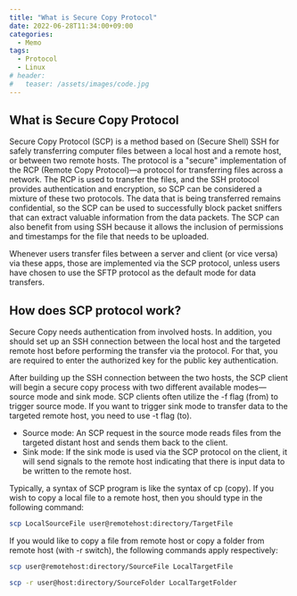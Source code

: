 ```yaml
---
title: "What is Secure Copy Protocol"
date: 2022-06-28T11:34:00+09:00
categories:
  - Memo
tags:
  - Protocol
  - Linux
# header:
#   teaser: /assets/images/code.jpg
---
```


## What is Secure Copy Protocol

Secure Copy Protocol (SCP) is a method based on (Secure Shell) SSH for safely transferring computer files between a local host and a remote host, or between two remote hosts. The protocol is a "secure" implementation of the RCP (Remote Copy Protocol)—a protocol for transferring files across a network. The RCP is used to transfer the files, and the SSH protocol provides authentication and encryption, so SCP can be considered a mixture of these two protocols. The data that is being transferred remains confidential, so the SCP can be used to successfully block packet sniffers that can extract valuable information from the data packets. The SCP can also benefit from using SSH because it allows the inclusion of permissions and timestamps for the file that needs to be uploaded.

Whenever users transfer files between a server and client (or vice versa) via these apps, those are implemented via the SCP protocol, unless users have chosen to use the SFTP protocol as the default mode for data transfers.

## How does SCP protocol work?

Secure Copy needs authentication from involved hosts. In addition, you should set up an SSH connection between the local host and the targeted remote host before performing the transfer via the protocol. For that, you are required to enter the authorized key for the public key authentication.

After building up the SSH connection between the two hosts, the SCP client will begin a secure copy process with two different available modes—source mode and sink mode. SCP clients often utilize the -f flag (from) to trigger source mode. If you want to trigger sink mode to transfer data to the targeted remote host, you need to use -t flag (to).

- Source mode: An SCP request in the source mode reads files from the targeted distant host and sends them back to the client.
- Sink mode: If the sink mode is used via the SCP protocol on the client, it will send signals to the remote host indicating that there is input data to be written to the remote host.

Typically, a syntax of SCP program is like the syntax of cp (copy). If you wish to copy a local file to a remote host, then you should type in the following command:

```sh
scp LocalSourceFile user@remotehost:directory/TargetFile
```

If you would like to copy a file from remote host or copy a folder from remote host (with -r switch), the following commands apply respectively:

```sh
scp user@remotehost:directory/SourceFile LocalTargetFile

scp -r user@host:directory/SourceFolder LocalTargetFolder
```

